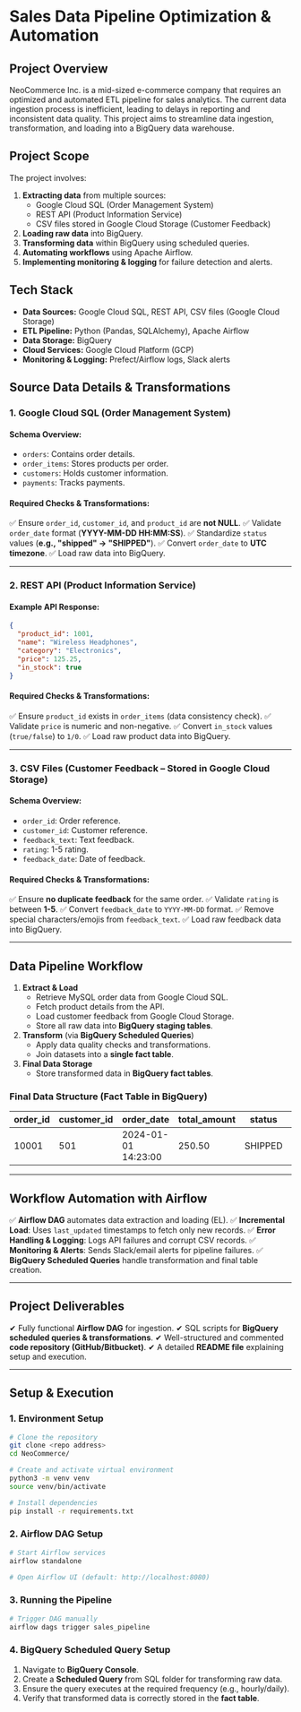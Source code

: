 # **Sales Data Pipeline Optimization & Automation**

## **Project Overview**
NeoCommerce Inc. is a mid-sized e-commerce company that requires an optimized and automated ETL pipeline for sales analytics. The current data ingestion process is inefficient, leading to delays in reporting and inconsistent data quality. This project aims to streamline data ingestion, transformation, and loading into a BigQuery data warehouse.

## **Project Scope**
The project involves:
1. **Extracting data** from multiple sources:
   - Google Cloud SQL (Order Management System)
   - REST API (Product Information Service)
   - CSV files stored in Google Cloud Storage (Customer Feedback)
2. **Loading raw data** into BigQuery.
3. **Transforming data** within BigQuery using scheduled queries.
4. **Automating workflows** using Apache Airflow.
5. **Implementing monitoring & logging** for failure detection and alerts.

## **Tech Stack**
- **Data Sources:** Google Cloud SQL, REST API, CSV files (Google Cloud Storage)
- **ETL Pipeline:** Python (Pandas, SQLAlchemy), Apache Airflow
- **Data Storage:** BigQuery
- **Cloud Services:** Google Cloud Platform (GCP)
- **Monitoring & Logging:** Prefect/Airflow logs, Slack alerts

## **Source Data Details & Transformations**

### **1. Google Cloud SQL (Order Management System)**
#### **Schema Overview:**
- `orders`: Contains order details.
- `order_items`: Stores products per order.
- `customers`: Holds customer information.
- `payments`: Tracks payments.

#### **Required Checks & Transformations:**
✅ Ensure `order_id`, `customer_id`, and `product_id` are **not NULL**.
✅ Validate `order_date` format (**YYYY-MM-DD HH:MM:SS**).
✅ Standardize `status` values (**e.g., "shipped" → "SHIPPED"**).
✅ Convert `order_date` to **UTC timezone**.
✅ Load raw data into BigQuery.

---

### **2. REST API (Product Information Service)**
#### **Example API Response:**
```json
{
  "product_id": 1001,
  "name": "Wireless Headphones",
  "category": "Electronics",
  "price": 125.25,
  "in_stock": true
}
```
#### **Required Checks & Transformations:**
✅ Ensure `product_id` exists in `order_items` (data consistency check).
✅ Validate `price` is numeric and non-negative.
✅ Convert `in_stock` values (`true/false`) to `1/0`.
✅ Load raw product data into BigQuery.

---

### **3. CSV Files (Customer Feedback – Stored in Google Cloud Storage)**
#### **Schema Overview:**
- `order_id`: Order reference.
- `customer_id`: Customer reference.
- `feedback_text`: Text feedback.
- `rating`: 1-5 rating.
- `feedback_date`: Date of feedback.

#### **Required Checks & Transformations:**
✅ Ensure **no duplicate feedback** for the same order.
✅ Validate `rating` is between **1-5**.
✅ Convert `feedback_date` to `YYYY-MM-DD` format.
✅ Remove special characters/emojis from `feedback_text`.
✅ Load raw feedback data into BigQuery.

---

## **Data Pipeline Workflow**
1. **Extract & Load**
   - Retrieve MySQL order data from Google Cloud SQL.
   - Fetch product details from the API.
   - Load customer feedback from Google Cloud Storage.
   - Store all raw data into **BigQuery staging tables**.
2. **Transform** (via **BigQuery Scheduled Queries**)
   - Apply data quality checks and transformations.
   - Join datasets into a **single fact table**.
3. **Final Data Storage**
   - Store transformed data in **BigQuery fact tables**.

### **Final Data Structure (Fact Table in BigQuery)**
| order_id | customer_id | order_date | total_amount | status | product_name | category | price | in_stock | rating | feedback_text |
|----------|------------|------------|--------------|--------|--------------|----------|-------|---------|--------|---------------|
| 10001    | 501        | 2024-01-01 14:23:00 | 250.50 | SHIPPED | Wireless Headphones | electronics | 125.25 | 1 | 5 | "Great product, fast shipping" |

---

## **Workflow Automation with Airflow**
✅ **Airflow DAG** automates data extraction and loading (EL).
✅ **Incremental Load**: Uses `last_updated` timestamps to fetch only new records.
✅ **Error Handling & Logging**: Logs API failures and corrupt CSV records.
✅ **Monitoring & Alerts**: Sends Slack/email alerts for pipeline failures.
✅ **BigQuery Scheduled Queries** handle transformation and final table creation.

---

## **Project Deliverables**
✔ Fully functional **Airflow DAG** for ingestion.
✔ SQL scripts for **BigQuery scheduled queries & transformations**.
✔ Well-structured and commented **code repository (GitHub/Bitbucket)**.
✔ A detailed **README file** explaining setup and execution.

---

## **Setup & Execution**
### **1. Environment Setup**
```bash
# Clone the repository
git clone <repo address>
cd NeoCommerce/

# Create and activate virtual environment
python3 -m venv venv
source venv/bin/activate

# Install dependencies
pip install -r requirements.txt
```

### **2. Airflow DAG Setup**
```bash
# Start Airflow services
airflow standalone

# Open Airflow UI (default: http://localhost:8080)
```

### **3. Running the Pipeline**
```bash
# Trigger DAG manually
airflow dags trigger sales_pipeline
```

### **4. BigQuery Scheduled Query Setup**
1. Navigate to **BigQuery Console**.
2. Create a **Scheduled Query** from SQL folder for transforming raw data.
3. Ensure the query executes at the required frequency (e.g., hourly/daily).
4. Verify that transformed data is correctly stored in the **fact table**.


